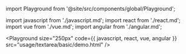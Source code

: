 import Playground from '@site/src/components/global/Playground';

import javascript from './javascript.md';
import react from './react.md';
import vue from './vue.md';
import angular from './angular.md';

<Playground
  size="250px"
  code={{ javascript, react, vue, angular }}
  src="usage/textarea/basic/demo.html"
/>